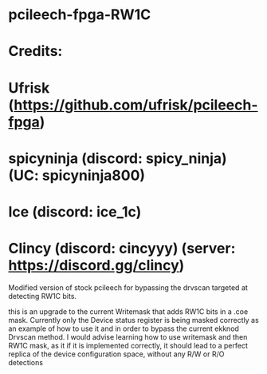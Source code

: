 # pcileech-fpga-RW1C

# Credits:

# Ufrisk (https://github.com/ufrisk/pcileech-fpga)

# spicyninja (discord: spicy_ninja) (UC: spicyninja800)

# Ice (discord: ice_1c)

# Clincy (discord: cincyyy) (server: https://discord.gg/clincy) 

Modified version of stock pcileech for bypassing the drvscan targeted at detecting RW1C bits.

this is an upgrade to the current Writemask that adds RW1C bits in a .coe mask. Currently only the Device status register is being masked correctly as an example of how to use it and in order to bypass the current ekknod Drvscan method. I would advise learning how to use writemask and then RW1C mask, as it if it is implemented correctly, it should lead to a perfect replica of the device configuration space, without any R/W or R/O detections
